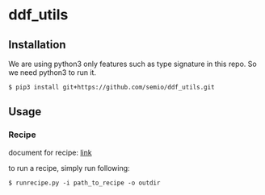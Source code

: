 # ddf_utils

## Installation

We are using python3 only features such as type signature in this repo.
So we need python3 to run it.

```$ pip3 install git+https://github.com/semio/ddf_utils.git```

## Usage

### Recipe

document for recipe: [link](https://github.com/semio/ddf--gapminder--systema_globalis/blob/feature/autogenerated/etl/recipes/README.md)

to run a recipe, simply run following:

```
$ runrecipe.py -i path_to_recipe -o outdir
```
